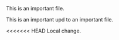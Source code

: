 This is an important file.

This is an important upd to an important file.

<<<<<<< HEAD
Local change.